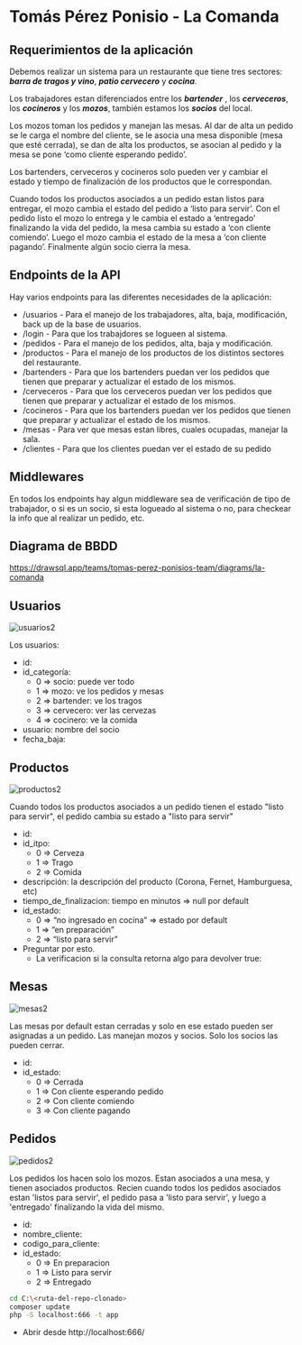 # Tomás Pérez Ponisio - La Comanda

## Requerimientos de la aplicación

Debemos realizar un sistema para un restaurante que tiene tres sectores: ***barra de tragos y vino***, ***patio cervecero*** y ***cocina***.

Los trabajadores estan diferenciados entre los ***bartender*** , los ***cerveceros***, los ***cocineros*** y los ***mozos***, también estamos los ***socios*** del local.

Los mozos toman los pedidos y manejan las mesas. Al dar de alta un pedido se le carga el nombre del cliente, se le asocia una mesa disponible (mesa que esté cerrada), se dan de alta los productos, se asocian al pedido y la mesa se pone ‘como cliente esperando pedido’.

Los bartenders, cerveceros y cocineros solo pueden ver y cambiar el estado y tiempo de finalización de los productos que le correspondan.

Cuando todos los productos asociados a un pedido estan listos para entregar, el mozo cambia el estado del pedido a ‘listo para servir’. Con el pedido listo el mozo lo entrega y le cambia el estado a ‘entregado’ finalizando la vida del pedido, la mesa cambia su estado a ‘con cliente comiendo’. Luego el mozo cambia el estado de la mesa a ‘con cliente pagando’. Finalmente algún socio cierra la mesa. 

## Endpoints de la API

Hay varios endpoints para las diferentes necesidades de la aplicación:
- /usuarios - Para el manejo de los trabajadores, alta, baja, modificación, back up de la base de usuarios.
- /login - Para que los trabajdores se logueen al sistema.
- /pedidos - Para el manejo de los pedidos, alta, baja y modificación.
- /productos - Para el manejo de los productos de los distintos sectores del restaurante.
- /bartenders - Para que los bartenders puedan ver los pedidos que tienen que preparar y actualizar el estado de los mismos.
- /cerveceros - Para que los cerveceros puedan ver los pedidos que tienen que preparar y actualizar el estado de los mismos.
- /cocineros - Para que los bartenders puedan ver los pedidos que tienen que preparar y actualizar el estado de los mismos.
- /mesas - Para ver que mesas estan libres, cuales ocupadas, manejar la sala.
- /clientes - Para que los clientes puedan ver el estado de su pedido

## Middlewares

En todos los endpoints hay algun middleware sea de verificación de tipo de trabajador, o si es un socio, si esta logueado al sistema o no, para checkear la info que al realizar un pedido, etc.

## Diagrama de BBDD

https://drawsql.app/teams/tomas-perez-ponisios-team/diagrams/la-comanda


## Usuarios

![usuarios2](https://user-images.githubusercontent.com/4174170/201730164-1ea7bd61-80fd-4bf3-b9e9-983d5bbb2d96.png)

Los usuarios:

- id:
- id_categoría:
  - 0 => socio: puede ver todo
  - 1 => mozo: ve los pedidos y mesas
  - 2 => bartender: ve los tragos 
  - 3 => cervecero: ver las cervezas
  - 4 => cocinero: ve la comida
- usuario: nombre del socio
- fecha_baja:


## Productos

![productos2](https://user-images.githubusercontent.com/4174170/201729729-01b32513-2d86-401e-bcb9-5b419a592e94.png)

Cuando todos los productos asociados a un pedido tienen el estado "listo para servir", el pedido cambia su estado a "listo para servir"

- id: 
- id_itpo:
  - 0 => Cerveza
  - 1 => Trago
  - 2 => Comida
- descripción: la descripción del producto (Corona, Fernet, Hamburguesa, etc)
- tiempo_de_finalizacion: tiempo en minutos => null por default
- id_estado:
  - 0 => “no ingresado en cocina” => estado por default
  - 1 => “en preparación”
  - 2 => “listo para servir”
- Preguntar por esto.
  - La verificacion si la consulta retorna algo para devolver true:

## Mesas

![mesas2](https://user-images.githubusercontent.com/4174170/201730249-8623e1a4-ba19-45a4-bcea-f6974e09013f.png)

Las mesas por default estan cerradas y solo en ese estado pueden ser asignadas a un pedido. Las manejan mozos y socios. Solo los socios las pueden cerrar.

- id:
- id_estado:
  - 0 => Cerrada
  - 1 => Con cliente esperando pedido
  - 2 => Con cliente comiendo
  - 3 => Con cliente pagando

## Pedidos

![pedidos2](https://user-images.githubusercontent.com/4174170/201730386-2f21bc49-3af1-47b8-a041-f4141febf1b8.png)

Los pedidos los hacen solo los mozos. Estan asociados a una mesa, y tienen asociados productos. Recien cuando todos los pedidos asociados estan 'listos para servir', el pedido pasa a 'listo para servir', y luego a 'entregado' finalizando la vida del mismo.

- id:
- nombre_cliente:
- codigo_para_cliente:
- id_estado:
  - 0 => En preparacion
  - 1 => Listo para servir
  - 2 => Entregado






```sh
cd C:\<ruta-del-repo-clonado>
composer update
php -S localhost:666 -t app
```

- Abrir desde http://localhost:666/

